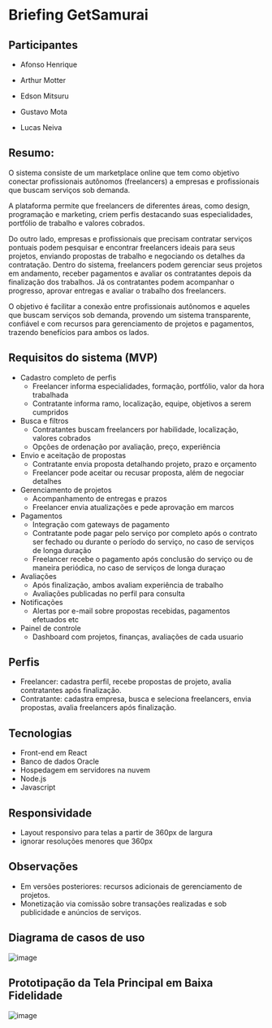 # Briefing GetSamurai
## Participantes

- Afonso Henrique

- Arthur Motter

- Edson Mitsuru

- Gustavo Mota

- Lucas Neiva
  
## Resumo:

O sistema consiste de um marketplace online que tem como objetivo conectar profissionais autônomos (freelancers) a empresas e profissionais que buscam serviços sob demanda.

 A plataforma permite que freelancers de diferentes áreas, como design, programação e marketing, criem perfis destacando suas especialidades, portfólio de trabalho e valores cobrados.

 Do outro lado, empresas e profissionais que precisam contratar serviços pontuais podem pesquisar e encontrar freelancers ideais para seus projetos, enviando propostas de trabalho e negociando os detalhes da contratação.
 Dentro do sistema, freelancers podem gerenciar seus projetos em andamento, receber pagamentos e avaliar os contratantes depois da finalização dos trabalhos. Já os contratantes podem acompanhar o progresso, aprovar entregas e avaliar o trabalho dos freelancers.

 O objetivo é facilitar a conexão entre profissionais autônomos e aqueles que buscam serviços sob demanda, provendo um sistema transparente, confiável e com recursos para gerenciamento de projetos e pagamentos, trazendo benefícios para ambos os lados.

## Requisitos do sistema (MVP)

- Cadastro completo de perfis
  - Freelancer informa especialidades, formação, portfólio, valor da hora trabalhada
  - Contratante informa ramo, localização, equipe, objetivos a serem cumpridos
- Busca e filtros
  - Contratantes buscam freelancers por habilidade, localização, valores cobrados
  - Opções de ordenação por avaliação, preço, experiência
- Envio e aceitação de propostas
  - Contratante envia proposta detalhando projeto, prazo e orçamento
  - Freelancer pode aceitar ou recusar proposta, além de negociar detalhes
- Gerenciamento de projetos
  - Acompanhamento de entregas e prazos
  - Freelancer envia atualizações e pede aprovação em marcos
- Pagamentos
  - Integração com gateways de pagamento
  - Contratante pode pagar pelo serviço por completo após o contrato ser fechado ou durante o período do serviço, no caso de serviços de longa duração
  - Freelancer recebe o pagamento após conclusão do serviço ou de maneira periódica, no caso de serviços de longa duraçao
- Avaliações
  - Após finalização, ambos avaliam experiência de trabalho
  - Avaliações publicadas no perfil para consulta
- Notificações
  - Alertas por e-mail sobre propostas recebidas, pagamentos efetuados etc
- Painel de controle
  - Dashboard com projetos, finanças, avaliações de cada usuario

## Perfis

- Freelancer: cadastra perfil, recebe propostas de projeto, avalia contratantes após finalização.
- Contratante: cadastra empresa, busca e seleciona freelancers, envia propostas, avalia freelancers após finalização.

## Tecnologias

- Front-end em React
- Banco de dados Oracle
- Hospedagem em servidores na nuvem
- Node.js
- Javascript

## Responsividade

- Layout responsivo para telas a partir de 360px de largura
- ignorar resoluções menores que 360px

## Observações

- Em versões posteriores: recursos adicionais de gerenciamento de projetos.
- Monetização via comissão sobre transações realizadas e sob publicidade e anúncios de serviços.

## Diagrama de casos de uso
![image](https://github.com/lucasneiva/Eng-Software-II/assets/105697480/5c891633-a208-47ea-a998-b80207334533)


## Prototipação da Tela Principal em Baixa Fidelidade
![image](https://github.com/lucasneiva/Eng-Software-II/assets/105697480/8472a065-8ef8-45cf-92a3-c1e59619f862)

